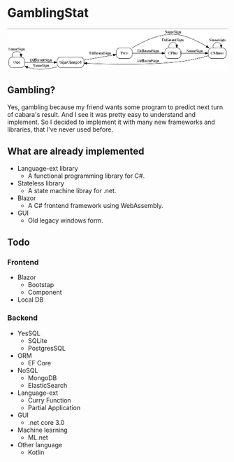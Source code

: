 # GamblingStat

![Dr.Tom algorithm](https://github.com/rungwiroon/GamblingStat/blob/481e5a38171bf609993c13f8f47fb83ad5d7fabf/GamblingStat/dr%20tom%20state%20machine.png "Dr.Tom algorithm")

## Gambling?
Yes, gambling because my friend wants some program to predict next turn of cabara's result.
And I see it was pretty easy to understand and implement.
So I decided to implement it with many new frameworks and libraries, that I've never used before.

## What are already implemented
* Language-ext library
  * A functional programming library for C#.
* Stateless library
  * A state machine libray for .net.
* Blazor
  * A C# frontend framework using WebAssembly.
* GUI
  * Old legacy windows form.

## Todo
### Frontend
* Blazor
  * Bootstap
  * Component
* Local DB

### Backend
* YesSQL	
  * SQLite
  * PostgresSQL
* ORM
  * EF Core
* NoSQL
  * MongoDB
  * ElasticSearch
* Language-ext
  * Curry Function
  * Partial Application
* GUI
  * .net core 3.0
* Machine learning
  * ML.net
* Other language
  * Kotlin
